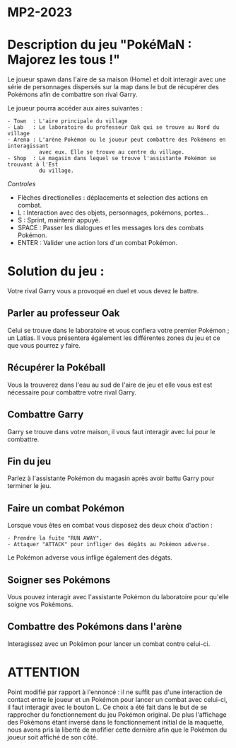 # MP2-2023

# Description du jeu "PokéMaN : Majorez les tous !"

Le joueur spawn dans l'aire de sa maison (Home) et doit interagir avec une série de personnages dispersés sur la map dans le but de récupérer des Pokémons afin de combattre son rival Garry.

Le joueur pourra accéder aux aires suivantes :

    - Town  : L'aire principale du village
    - Lab   : Le laboratoire du professeur Oak qui se trouve au Nord du village
    - Arena : L'arène Pokémon ou le joueur peut combattre des Pokémons en interagissant
              avec eux. Elle se trouve au centre du village. 
    - Shop  : Le magasin dans lequel se trouve l'assistante Pokémon se trouvant à l'Est 
              du village.

*Controles*
- Flèches directionelles : déplacements et selection des actions en combat.
- L : Interaction avec des objets, personnages, pokémons, portes...
- S : Sprint, maintenir appuyé.
- SPACE : Passer les dialogues et les messages lors des combats Pokémon.
- ENTER : Valider une action lors d'un combat Pokémon.

# Solution du jeu :

Votre rival Garry vous a provoqué en duel et vous devez le battre.

## Parler au professeur Oak 

Celui se trouve dans le laboratoire et vous confiera votre premier Pokémon ; un Latias. Il vous présentera également les différentes zones du jeu et ce que vous pourrez y faire.

## Récupérer la Pokéball 

Vous la trouverez dans l'eau au sud de l'aire de jeu et elle vous est est nécessaire pour combattre votre rival Garry.

## Combattre Garry

Garry se trouve dans votre maison, il vous faut interagir avec lui pour le combattre.

## Fin du jeu 

Parlez à l'assistante Pokémon du magasin  après avoir battu Garry pour terminer le jeu.

## Faire un combat Pokémon

Lorsque vous êtes en combat vous disposez des deux choix d'action :

    - Prendre la fuite "RUN AWAY".
    - Attaquer "ATTACK" pour infliger des dégâts au Pokémon adverse.
Le Pokémon adverse vous inflige également des dégats.

## Soigner ses Pokémons 

Vous pouvez interagir avec l'assistante Pokémon du laboratoire pour qu'elle soigne vos Pokémons.

## Combattre des Pokémons dans l'arène

Interagissez avec un Pokémon pour lancer un combat contre celui-ci.

# ATTENTION #

Point modifié par rapport à l'ennoncé : il ne suffit pas d'une interaction de contact entre le joueur et un Pokémon
pour lancer un combat avec celui-ci, il faut interagir avec le bouton L.
Ce choix a été fait dans le but de se rapprocher du fonctionnement du jeu Pokémon original.
De plus l'affichage des Pokémons étant inversé dans le fonctionnement initial de la maquette, 
nous avons pris la liberté de mofifier cette dernière afin que le Pokémon du joueur soit affiché de son côté.